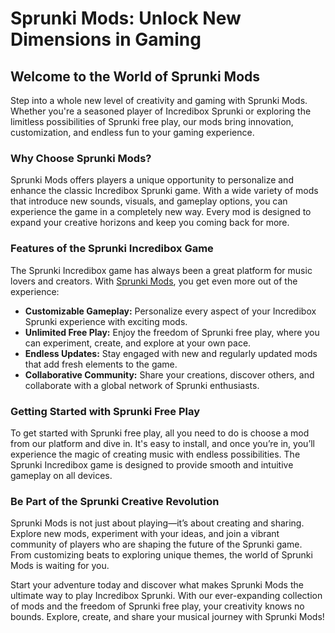 <h1>Sprunki Mods: Unlock New Dimensions in Gaming</h1> <h2>Welcome to the World of Sprunki Mods</h2> <p>Step into a whole new level of creativity and gaming with Sprunki Mods. Whether you're a seasoned player of Incredibox Sprunki or exploring the limitless possibilities of Sprunki free play, our mods bring innovation, customization, and endless fun to your gaming experience.</p> <h3>Why Choose Sprunki Mods?</h3> <p>Sprunki Mods offers players a unique opportunity to personalize and enhance the classic Incredibox Sprunki game. With a wide variety of mods that introduce new sounds, visuals, and gameplay options, you can experience the game in a completely new way. Every mod is designed to expand your creative horizons and keep you coming back for more.</p> <h3>Features of the Sprunki Incredibox Game</h3> <p>The Sprunki Incredibox game has always been a great platform for music lovers and creators. With <a href="https://sprunkimod.github.io/">Sprunki Mods</a>, you get even more out of the experience:</p> <ul> <li><strong>Customizable Gameplay:</strong> Personalize every aspect of your Incredibox Sprunki experience with exciting mods.</li> <li><strong>Unlimited Free Play:</strong> Enjoy the freedom of Sprunki free play, where you can experiment, create, and explore at your own pace.</li> <li><strong>Endless Updates:</strong> Stay engaged with new and regularly updated mods that add fresh elements to the game.</li> <li><strong>Collaborative Community:</strong> Share your creations, discover others, and collaborate with a global network of Sprunki enthusiasts.</li> </ul> <h3>Getting Started with Sprunki Free Play</h3> <p>To get started with Sprunki free play, all you need to do is choose a mod from our platform and dive in. It's easy to install, and once you’re in, you’ll experience the magic of creating music with endless possibilities. The Sprunki Incredibox game is designed to provide smooth and intuitive gameplay on all devices.</p> <h3>Be Part of the Sprunki Creative Revolution</h3> <p>Sprunki Mods is not just about playing—it’s about creating and sharing. Explore new mods, experiment with your ideas, and join a vibrant community of players who are shaping the future of the Sprunki game. From customizing beats to exploring unique themes, the world of Sprunki Mods is waiting for you.</p> <p>Start your adventure today and discover what makes Sprunki Mods the ultimate way to play Incredibox Sprunki. With our ever-expanding collection of mods and the freedom of Sprunki free play, your creativity knows no bounds. Explore, create, and share your musical journey with Sprunki Mods!</p> 
